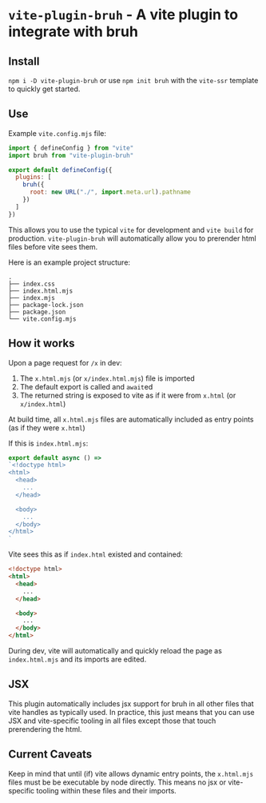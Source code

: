 # `vite-plugin-bruh` - A vite plugin to integrate with bruh

## Install

`npm i -D vite-plugin-bruh` or use `npm init bruh` with the `vite-ssr` template to quickly get started.

## Use

Example `vite.config.mjs` file:
```javascript
import { defineConfig } from "vite"
import bruh from "vite-plugin-bruh"

export default defineConfig({
  plugins: [
    bruh({
      root: new URL("./", import.meta.url).pathname
    })
  ]
})
```

This allows you to use the typical `vite` for development and `vite build` for production.
`vite-plugin-bruh` will automatically allow you to prerender html files before vite sees them.

Here is an example project structure:
```
.
├── index.css
├── index.html.mjs
├── index.mjs
├── package-lock.json
├── package.json
└── vite.config.mjs
```

## How it works

Upon a page request for `/x` in dev:
1. The `x.html.mjs` (or `x/index.html.mjs`) file is imported
2. The default export is called and `await`ed
3. The returned string is exposed to vite as if it were from `x.html` (or `x/index.html`)

At build time, all `x.html.mjs` files are automatically included as entry points (as if they were `x.html`)

If this is `index.html.mjs`:
```javascript
export default async () =>
`<!doctype html>
<html>
  <head>
    ...
  </head>

  <body>
    ...
  </body>
</html>
`
```

Vite sees this as if `index.html` existed and contained:
```html
<!doctype html>
<html>
  <head>
    ...
  </head>

  <body>
    ...
  </body>
</html>
```

During dev, vite will automatically and quickly reload the page as `index.html.mjs` and its imports are edited.

## JSX

This plugin automatically includes jsx support for bruh in all other files that vite handles as typically used.
In practice, this just means that you can use JSX and vite-specific tooling in all files except those that
touch prerendering the html.

## Current Caveats

Keep in mind that until (if) vite allows dynamic entry points, the `x.html.mjs` files must be be executable by node directly.
This means no jsx or vite-specific tooling within these files and their imports.

